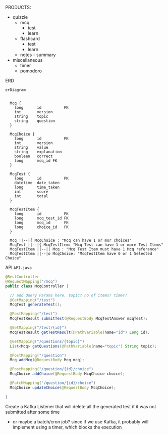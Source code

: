 PRODUCTS:
  - quizzie
    - mcq
      - test
      - learn
    - flashcard
      - test 
      - learn
    - notes - summary
  - miscellaneous
    - timer
    - pomodoro



ERD
```mermaid
erDiagram


  Mcq {
    long      id          PK
    int       version
    string    topic
    string    question
  }

  McqChoice {
    long      id          PK
    int       version
    string    value
    string    explanation
    boolean   correct
    long      mcq_id FK
  }

  McqTest {
    long      id          PK
    datetime  date_taken
    long      time_taken
    int       score
    int       total
  }

  McqTestItem {
    long      id          PK
    long      mcq_test_id FK
    long      mcq_id      FK
    long      choice_id   FK
  }

  Mcq ||--|{ McqChoice : "Mcq can have 1 or mor choices"
  McqTest ||--|{ McqTestItem: "Mcq Test can have 1 or more Test Items"
  McqTestItem ||--|| Mcq : "Mcq Test Item must have 1 Mcq reference"
  McqTestItem ||--|o McqChoice: "McqTestItem have 0 or 1 Selected Choice"
```

API
`API.java`
```java
@RestController
@RequestMapping("/mcq")
public class McqController {

  // add Query Params here, topic? no of items? timer?
  @GetMapping("/test")
  McqTest generateTest();

  @PostMapping("/test")
  McqTestResult submitTest(@RequestBody McqTestAnswer mcqTest);

  @GetMapping("/test/{id}")
  McqTestResult getTestResult(@PathVariable(name="id") Long id);

  @GetMapping("/questions/{topic}")
  List<Mcq> getQuestions(@PathVariable(name="topic") String topic);

  @PostMapping("/question")
  Mcq addMcq(@RequestBody Mcq mcq);

  @PostMapping("/question/{id}/choice")
  McqChoice addChoice(@RequestBody McqChoice choice);

  @PatchMapping("/question/{id}/choice")
  McqChoice updateChoice(@RequestBody McqChoice);

}

```


Create a Kafka Listener that will delete all the generated test if it was not submitted after some time
  - or maybe a batch/cron job? since if we use Kafka, it probably will implement using a timer, which blocks the execution